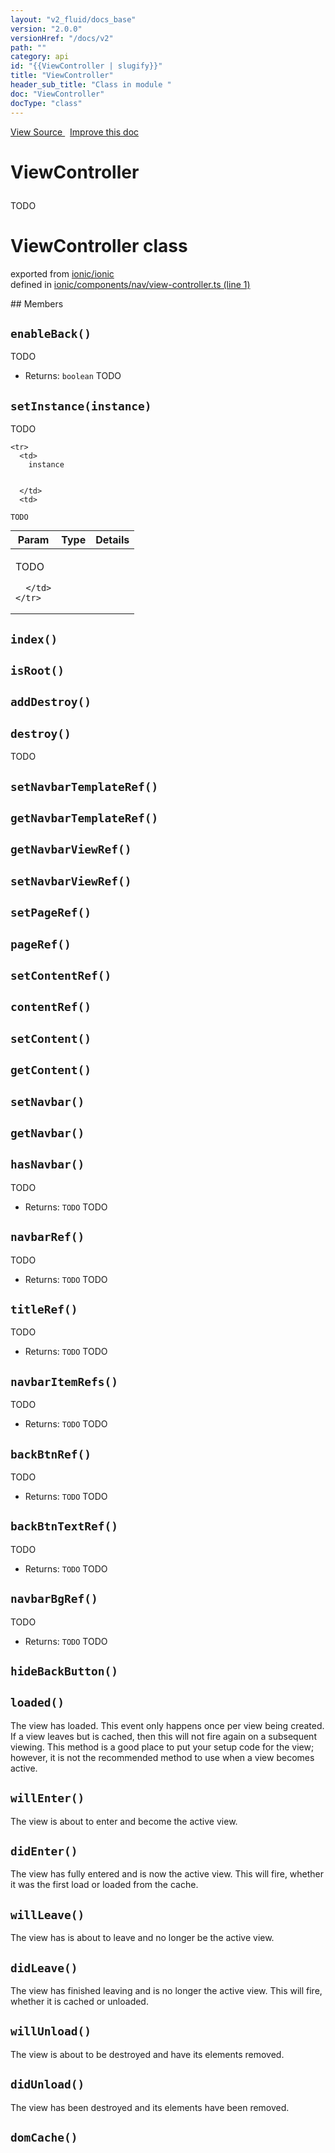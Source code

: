 ```yaml
---
layout: "v2_fluid/docs_base"
version: "2.0.0"
versionHref: "/docs/v2"
path: ""
category: api
id: "{{ViewController | slugify}}"
title: "ViewController"
header_sub_title: "Class in module "
doc: "ViewController"
docType: "class"
---
```



<div class="improve-docs">
  <a href='http://github.com/driftyco/ionic2/tree/master/ionic/components/nav/view-controller.ts#L0'>
    View Source
  </a>
  &nbsp;
  <a href='http://github.com/driftyco/ionic2/edit/master/ionic/components/nav/view-controller.ts#L0'>
    Improve this doc
  </a>
</div>




<h1 class="api-title">

  ViewController



</h1>





<p>TODO</p>


<h1 class="class export">ViewController <span class="type">class</span></h1>
<p class="module">exported from <a href='undefined'>ionic/ionic</a><br/>
defined in <a href="https://github.com/driftyco/ionic2/tree/master/ionic/components/nav/view-controller.ts#L1-L273">ionic/components/nav/view-controller.ts (line 1)</a>
</p>
## Members

<div id="enableBack"></div>
<h2>
  <code>enableBack()</code>

</h2>

TODO






* Returns: 
  <code>boolean</code> TODO




<div id="setInstance"></div>
<h2>
  <code>setInstance(instance)</code>

</h2>

TODO



<table class="table" style="margin:0;">
  <thead>
    <tr>
      <th>Param</th>
      <th>Type</th>
      <th>Details</th>
    </tr>
  </thead>
  <tbody>
    
    <tr>
      <td>
        instance
        
        
      </td>
      <td>
        
  <code>TODO</code>
      </td>
      <td>
        <p>TODO</p>

        
      </td>
    </tr>
    
  </tbody>
</table>









<div id="index"></div>
<h2>
  <code>index()</code>

</h2>












<div id="isRoot"></div>
<h2>
  <code>isRoot()</code>

</h2>












<div id="addDestroy"></div>
<h2>
  <code>addDestroy()</code>

</h2>












<div id="destroy"></div>
<h2>
  <code>destroy()</code>

</h2>

TODO











<div id="setNavbarTemplateRef"></div>
<h2>
  <code>setNavbarTemplateRef()</code>

</h2>












<div id="getNavbarTemplateRef"></div>
<h2>
  <code>getNavbarTemplateRef()</code>

</h2>












<div id="getNavbarViewRef"></div>
<h2>
  <code>getNavbarViewRef()</code>

</h2>












<div id="setNavbarViewRef"></div>
<h2>
  <code>setNavbarViewRef()</code>

</h2>












<div id="setPageRef"></div>
<h2>
  <code>setPageRef()</code>

</h2>












<div id="pageRef"></div>
<h2>
  <code>pageRef()</code>

</h2>












<div id="setContentRef"></div>
<h2>
  <code>setContentRef()</code>

</h2>












<div id="contentRef"></div>
<h2>
  <code>contentRef()</code>

</h2>












<div id="setContent"></div>
<h2>
  <code>setContent()</code>

</h2>












<div id="getContent"></div>
<h2>
  <code>getContent()</code>

</h2>












<div id="setNavbar"></div>
<h2>
  <code>setNavbar()</code>

</h2>












<div id="getNavbar"></div>
<h2>
  <code>getNavbar()</code>

</h2>












<div id="hasNavbar"></div>
<h2>
  <code>hasNavbar()</code>

</h2>

TODO






* Returns: 
  <code>TODO</code> TODO




<div id="navbarRef"></div>
<h2>
  <code>navbarRef()</code>

</h2>

TODO






* Returns: 
  <code>TODO</code> TODO




<div id="titleRef"></div>
<h2>
  <code>titleRef()</code>

</h2>

TODO






* Returns: 
  <code>TODO</code> TODO




<div id="navbarItemRefs"></div>
<h2>
  <code>navbarItemRefs()</code>

</h2>

TODO






* Returns: 
  <code>TODO</code> TODO




<div id="backBtnRef"></div>
<h2>
  <code>backBtnRef()</code>

</h2>

TODO






* Returns: 
  <code>TODO</code> TODO




<div id="backBtnTextRef"></div>
<h2>
  <code>backBtnTextRef()</code>

</h2>

TODO






* Returns: 
  <code>TODO</code> TODO




<div id="navbarBgRef"></div>
<h2>
  <code>navbarBgRef()</code>

</h2>

TODO






* Returns: 
  <code>TODO</code> TODO




<div id="hideBackButton"></div>
<h2>
  <code>hideBackButton()</code>

</h2>












<div id="loaded"></div>
<h2>
  <code>loaded()</code>

</h2>

The view has loaded. This event only happens once per view being
created. If a view leaves but is cached, then this will not
fire again on a subsequent viewing. This method is a good place
to put your setup code for the view; however, it is not the
recommended method to use when a view becomes active.











<div id="willEnter"></div>
<h2>
  <code>willEnter()</code>

</h2>

The view is about to enter and become the active view.











<div id="didEnter"></div>
<h2>
  <code>didEnter()</code>

</h2>

The view has fully entered and is now the active view. This
will fire, whether it was the first load or loaded from the cache.











<div id="willLeave"></div>
<h2>
  <code>willLeave()</code>

</h2>

The view has is about to leave and no longer be the active view.











<div id="didLeave"></div>
<h2>
  <code>didLeave()</code>

</h2>

The view has finished leaving and is no longer the active view. This
will fire, whether it is cached or unloaded.











<div id="willUnload"></div>
<h2>
  <code>willUnload()</code>

</h2>

The view is about to be destroyed and have its elements removed.











<div id="didUnload"></div>
<h2>
  <code>didUnload()</code>

</h2>

The view has been destroyed and its elements have been removed.











<div id="domCache"></div>
<h2>
  <code>domCache()</code>

</h2>












